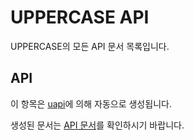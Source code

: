 # UPPERCASE API
UPPERCASE의 모든 API 문서 목록입니다.

## API
이 항목은 [uapi](https://github.com/Hanul/uapi)에 의해 자동으로 생성됩니다.

생성된 문서는 [API 문서](../API/README.md)를 확인하시기 바랍니다.